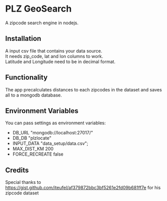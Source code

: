 # PLZ GeoSearch
A zipcode search engine in nodejs.  

## Installation
A input csv file that contains your data source.  
It needs zip_code, lat and lon columns to work.  
Latitude and Longitude need to be in decimal format.  

## Functionality
The app precalculates distances to each zipcodes in the dataset and saves all to a mongodb database.  

## Environment Variables
You can pass settings as environment variables:  
- DB_URL "mongodb://localhost:27017/"
- DB_DB "plzlocate"
- INPUT_DATA "data_setup/data.csv";
- MAX_DIST_KM 200
- FORCE_RECREATE false


## Credits
Special thanks to https://gist.github.com/iteufel/af379872bbc3bf5261e2fd09b681ff7e  for his zipcode dataset
